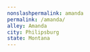 ```yaml
---
﻿nonslashpermalink: amanda
permalink: /amanda/
alley: Amanda
city: Philipsburg
state: Montana
---
```

